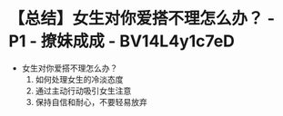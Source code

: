 # 【总结】女生对你爱搭不理怎么办？ - P1 - 撩妹成成 - BV14L4y1c7eD

-   女生对你爱搭不理怎么办？
    1.  如何处理女生的冷淡态度
    2.  通过主动行动吸引女生注意
    3.  保持自信和耐心，不要轻易放弃